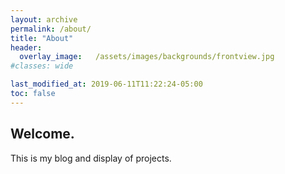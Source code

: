 ```yaml
---
layout: archive
permalink: /about/
title: "About"
header:
  overlay_image:   /assets/images/backgrounds/frontview.jpg
#classes: wide

last_modified_at: 2019-06-11T11:22:24-05:00
toc: false
---
```

<h2>Welcome.</h2>

This is my blog and display of projects.
